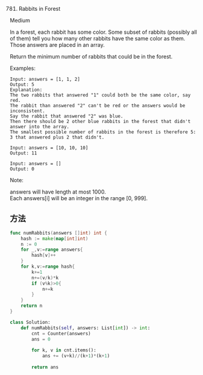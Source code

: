 781. Rabbits in Forest


Medium

In a forest, each rabbit has some color. Some subset of rabbits (possibly all of them) tell you how many other rabbits have the same color as them. Those answers are placed in an array.

Return the minimum number of rabbits that could be in the forest.

Examples:

```
Input: answers = [1, 1, 2]
Output: 5
Explanation:
The two rabbits that answered "1" could both be the same color, say red.
The rabbit than answered "2" can't be red or the answers would be inconsistent.
Say the rabbit that answered "2" was blue.
Then there should be 2 other blue rabbits in the forest that didn't answer into the array.
The smallest possible number of rabbits in the forest is therefore 5: 3 that answered plus 2 that didn't.
```

```
Input: answers = [10, 10, 10]
Output: 11
```

```
Input: answers = []
Output: 0
```

Note:

answers will have length at most 1000.   
Each answers[i] will be an integer in the range [0, 999].


## 方法


```go
func numRabbits(answers []int) int {
	hash := make(map[int]int)
	n := 0
	for _,v:=range answers{
		hash[v]++
	}
	for k,v:=range hash{
		k+=1
		n+=(v/k)*k
		if (v%k)>0{
			n+=k
		}
	}
	return n
}

```


```python
class Solution:
    def numRabbits(self, answers: List[int]) -> int:
        cnt = Counter(answers)
        ans = 0
        
        for k, v in cnt.items():
            ans += (v+k)//(k+1)*(k+1)
        
        return ans
```